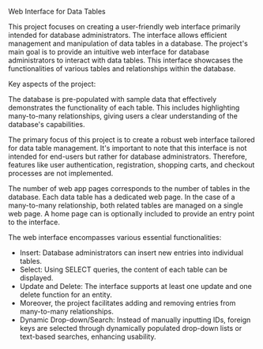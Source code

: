 Web Interface for Data Tables

This project focuses on creating a user-friendly web interface primarily intended for database administrators. 
The interface allows efficient management and manipulation of data tables in a database. 
The project's main goal is to provide an intuitive web interface for database administrators to interact with data tables. 
This interface showcases the functionalities of various tables and relationships within the database. 

Key aspects of the project: 

The database is pre-populated with sample data that effectively demonstrates the functionality of each table. This includes highlighting many-to-many relationships, giving users a clear understanding of the database's capabilities. 

The primary focus of this project is to create a robust web interface tailored for data table management. It's important to note that this interface is not intended for end-users but rather for database administrators. Therefore, features like user authentication, registration, shopping carts, and checkout processes are not implemented. 

The number of web app pages corresponds to the number of tables in the database. Each data table has a dedicated web page. In the case of a many-to-many relationship, both related tables are managed on a single web page. A home page can is optionally included to provide an entry point to the interface. 

The web interface encompasses various essential functionalities: 
- Insert: Database administrators can insert new entries into individual tables.
- Select: Using SELECT queries, the content of each table can be displayed.
- Update and Delete: The interface supports at least one update and one delete function for an entity.
- Moreover, the project facilitates adding and removing entries from many-to-many relationships. 
- Dynamic Drop-down/Search: Instead of manually inputting IDs, foreign keys are selected through dynamically populated drop-down lists or text-based searches, enhancing usability.
